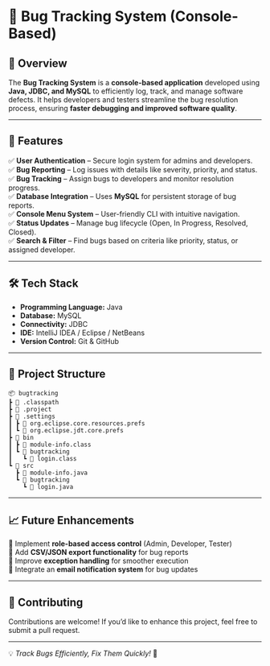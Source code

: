 # 🐞 Bug Tracking System (Console-Based)

## 📌 Overview  
The **Bug Tracking System** is a **console-based application** developed using **Java, JDBC, and MySQL** to efficiently log, track, and manage software defects. It helps developers and testers streamline the bug resolution process, ensuring **faster debugging and improved software quality**.  

---

## 🚀 Features  
✅ **User Authentication** – Secure login system for admins and developers.  
✅ **Bug Reporting** – Log issues with details like severity, priority, and status.  
✅ **Bug Tracking** – Assign bugs to developers and monitor resolution progress.  
✅ **Database Integration** – Uses **MySQL** for persistent storage of bug reports.  
✅ **Console Menu System** – User-friendly CLI with intuitive navigation.  
✅ **Status Updates** – Manage bug lifecycle (Open, In Progress, Resolved, Closed).  
✅ **Search & Filter** – Find bugs based on criteria like priority, status, or assigned developer.  

---

## 🛠️ Tech Stack  
- **Programming Language:** Java  
- **Database:** MySQL  
- **Connectivity:** JDBC  
- **IDE:** IntelliJ IDEA / Eclipse / NetBeans  
- **Version Control:** Git & GitHub  

---

## 📂 Project Structure  
```
📦 bugtracking  
┣ 📜 .classpath  
┣ 📜 .project  
┣ 📂 .settings  
┃ ┣ 📝 org.eclipse.core.resources.prefs  
┃ ┗ 📝 org.eclipse.jdt.core.prefs  
┣ 📂 bin  
┃ ┣ 📝 module-info.class  
┃ ┗ 📂 bugtracking  
┃   ┗ 📝 login.class  
┗ 📂 src  
  ┣ 📝 module-info.java  
  ┗ 📂 bugtracking  
    ┗ 📝 login.java  
```

---

## 📈 Future Enhancements  
🔹 Implement **role-based access control** (Admin, Developer, Tester)  
🔹 Add **CSV/JSON export functionality** for bug reports  
🔹 Improve **exception handling** for smoother execution  
🔹 Integrate an **email notification system** for bug updates  

---

## 🤝 Contributing  
Contributions are welcome! If you’d like to enhance this project, feel free to submit a pull request.  

---

💡 *Track Bugs Efficiently, Fix Them Quickly!* 🚀  
